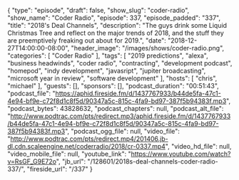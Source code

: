 {
  "type": "episode",
  "draft": false,
  "show_slug": "coder-radio",
  "show_name": "Coder Radio",
  "episode": 337,
  "episode_padded": "337",
  "title": "2018's Deal Channels",
  "description": "The guys drink some Liquid Christmas Tree and reflect on the major trends of 2018, and the stuff they are preemptively freaking out about for 2019.",
  "date": "2018-12-27T14:00:00-08:00",
  "header_image": "/images/shows/coder-radio.png",
  "categories": [
    "Coder Radio"
  ],
  "tags": [
    "2019 predictions",
    "alexa",
    "business headwinds",
    "coder radio",
    "contracting",
    "development podcast",
    "homepod",
    "indy development",
    "javasript",
    "jupiter broadcasting",
    "microsoft year in review",
    "software development"
  ],
  "hosts": [
    "chris",
    "michael"
  ],
  "guests": [],
  "sponsors": [],
  "podcast_duration": "00:51:43",
  "podcast_file": "https://aphid.fireside.fm/d/1437767933/b44de5fa-47c1-4e94-bf9e-c72f8d1c8f5d/90347a5c-815c-4fa9-bd97-387f5b94383f.mp3",
  "podcast_bytes": 43828632,
  "podcast_chapters": null,
  "podcast_alt_file": "http://www.podtrac.com/pts/redirect.mp3/aphid.fireside.fm/d/1437767933/b44de5fa-47c1-4e94-bf9e-c72f8d1c8f5d/90347a5c-815c-4fa9-bd97-387f5b94383f.mp3",
  "podcast_ogg_file": null,
  "video_file": "http://www.podtrac.com/pts/redirect.mp4/201406.jb-dl.cdn.scaleengine.net/coderradio/2018/cr-0337.mp4",
  "video_hd_file": null,
  "video_mobile_file": null,
  "youtube_link": "https://www.youtube.com/watch?v=RsGF_G9E72o",
  "jb_url": "/128601/2018s-deal-channels-coder-radio-337/",
  "fireside_url": "/337"
}

